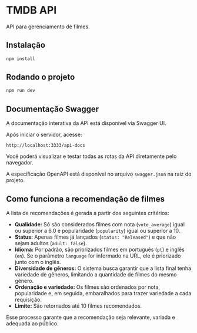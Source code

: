 # TMDB API

API para gerenciamento de filmes.

## Instalação

```bash
npm install
```

## Rodando o projeto

```bash
npm run dev
```

## Documentação Swagger

A documentação interativa da API está disponível via Swagger UI.

Após iniciar o servidor, acesse:

```
http://localhost:3333/api-docs
```

Você poderá visualizar e testar todas as rotas da API diretamente pelo navegador.

A especificação OpenAPI está disponível no arquivo `swagger.json` na raiz do projeto.

## Como funciona a recomendação de filmes

A lista de recomendações é gerada a partir dos seguintes critérios:

- **Qualidade:** Só são considerados filmes com nota (`vote_average`) igual ou superior a 6.0 e popularidade (`popularity`) igual ou superior a 10.
- **Status:** Apenas filmes já lançados (`status: "Released"`) e que não sejam adultos (`adult: false`).
- **Idioma:** Por padrão, são priorizados filmes em português (`pt`) e inglês (`en`). Se o parâmetro `language` for informado na URL, ele é priorizado junto com o inglês.
- **Diversidade de gêneros:** O sistema busca garantir que a lista final tenha variedade de gêneros, limitando a quantidade de filmes do mesmo gênero.
- **Ordenação e variedade:** Os filmes são ordenados por nota, popularidade e, em seguida, embaralhados para trazer variedade a cada requisição.
- **Limite:** São retornados até 10 filmes recomendados.

Esse processo garante que a recomendação seja relevante, variada e adequada ao público. 